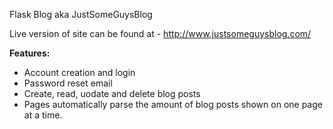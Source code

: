 Flask Blog aka JustSomeGuysBlog

Live version of site can be found at - http://www.justsomeguysblog.com/

**Features:**
- Account creation and login
- Password reset email
- Create, read, uodate and delete blog posts
- Pages automatically parse the amount of blog posts shown on one page at a time.
  
  
